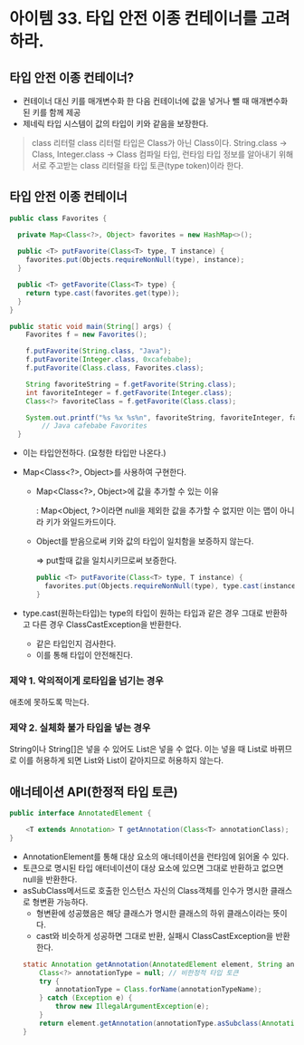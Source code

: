 # 아이템 33. 타입 안전 이종 컨테이너를 고려하라.

## 타입 안전 이종 컨테이너?

- 컨테이너 대신 키를 매개변수화 한 다음 컨테이너에 값을 넣거나 뺄 때 매개변수화된 키를 함께 제공
- 제네릭 타입 시스템이 값의 타입이 키와 같음을 보장한다.


> class 리터럴 
class 리터럴 타입은 Class가 아닌 Class<T>이다.
String.class → Class<String>, Integer.class → Class<Integer>
컴파일 타입, 런타임 타입 정보를 알아내기 위해 서로 주고받는 class 리터럴을 타입 토큰(type token)이라 한다.
>

## 타입 안전 이종 컨테이너

```java
public class Favorites {

  private Map<Class<?>, Object> favorites = new HashMap<>();
  
  public <T> putFavorite(Class<T> type, T instance) {
    favorites.put(Objects.requireNonNull(type), instance);
  }

  public <T> getFavorite(Class<T> type) {
    return type.cast(favorites.get(type));
  }
}
```

```java
public static void main(String[] args) {
    Favorites f = new Favorites();

    f.putFavorite(String.class, "Java");
    f.putFavorite(Integer.class, 0xcafebabe);
    f.putFavorite(Class.class, Favorites.class);

    String favoriteString = f.getFavorite(String.class);
    int favoriteInteger = f.getFavorite(Integer.class);
    Class<?> favoriteClass = f.getFavorite(Class.class);

    System.out.printf("%s %x %s%n", favoriteString, favoriteInteger, favoriteClass.getName());
		// Java cafebabe Favorites
  }
```

- 이는 타입안전하다. (요청한 타입만 나온다.)
- Map<Class<?>, Object>를 사용하여 구현한다.
    - Map<Class<?>, Object>에 값을 추가할 수 있는 이유
        
        : Map<Object, ?>이라면 null을 제외한 값을 추가할 수 없지만 이는 맵이 아니라 키가 와일드카드이다.
        
    - Object를 받음으로써 키와 값의 타입이 일치함을 보증하지 않는다.
        
        ⇒ put할때 값을 일치시키므로써 보증한다.
        
        ```java
        public <T> putFavorite(Class<T> type, T instance) {
          favorites.put(Objects.requireNonNull(type), type.cast(instance));
        }
        ```
        
- type.cast(원하는타입)는 type의 타입이 원하는 타입과 같은 경우 그대로 반환하고 다른 경우 ClassCastException을 반환한다.
    - 같은 타입인지 검사한다.
    - 이를 통해 타입이 안전해진다.

### 제약 1. 악의적이게 로타입을 넘기는 경우

애초에 못하도록 막는다.

### 제약 2. 실체화 불가 타입을 넣는 경우

String이나 String[]은 넣을 수 있어도 List<String>은 넣을 수 없다. 이는 넣을 때 List로 바뀌므로 이를 허용하게 되면 List<Integer>와 List<String>이 같아지므로 허용하지 않는다.

## 애너테이션 API(한정적 타입 토큰)

```java
public interface AnnotatedElement {

    <T extends Annotation> T getAnnotation(Class<T> annotationClass);
}
```

- AnnotationElement를 통해 대상 요소의 애너테이션을 런타임에 읽어올 수 있다.
- 토큰으로 명시된 타입 애터네이션이 대상 요소에 있으면 그대로 반환하고 없으면 null을 반환한다.
- asSubClass메서드로 호출한 인스턴스 자신의 Class객체를 인수가 명시한 클래스로 형변환 가능하다.
    - 형변환에 성공했음은 해당 클래스가 명시한 클래스의 하위 클래스이라는 뜻이다.
    - cast와 비슷하게 성공하면 그대로 반환, 실패시 ClassCastException을 반환한다.
    ```java
    static Annotation getAnnotation(AnnotatedElement element, String annotationTypeName) {
        Class<?> annotationType = null; // 비한정적 타입 토큰
        try {
            annotationType = Class.forName(annotationTypeName);
        } catch (Exception e) {
            throw new IllegalArgumentException(e);
        }
        return element.getAnnotation(annotationType.asSubclass(Annotation.class));
    }
    ```